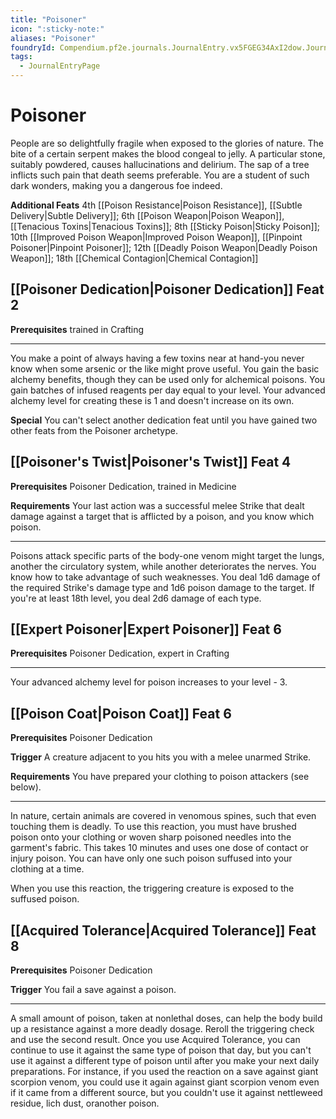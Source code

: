 ```yaml
---
title: "Poisoner"
icon: ":sticky-note:"
aliases: "Poisoner"
foundryId: Compendium.pf2e.journals.JournalEntry.vx5FGEG34AxI2dow.JournalEntryPage.HvbDEgCsLbzuMRiR
tags:
  - JournalEntryPage
---
```


# Poisoner
People are so delightfully fragile when exposed to the glories of nature. The bite of a certain serpent makes the blood congeal to jelly. A particular stone, suitably powdered, causes hallucinations and delirium. The sap of a tree inflicts such pain that death seems preferable. You are a student of such dark wonders, making you a dangerous foe indeed.

**Additional Feats** 4th [[Poison Resistance|Poison Resistance]], [[Subtle Delivery|Subtle Delivery]]; 6th [[Poison Weapon|Poison Weapon]], [[Tenacious Toxins|Tenacious Toxins]]; 8th [[Sticky Poison|Sticky Poison]]; 10th [[Improved Poison Weapon|Improved Poison Weapon]], [[Pinpoint Poisoner|Pinpoint Poisoner]]; 12th [[Deadly Poison Weapon|Deadly Poison Weapon]]; 18th [[Chemical Contagion|Chemical Contagion]]

## [[Poisoner Dedication|Poisoner Dedication]] Feat 2

**Prerequisites** trained in Crafting

* * *

You make a point of always having a few toxins near at hand-you never know when some arsenic or the like might prove useful. You gain the basic alchemy benefits, though they can be used only for alchemical poisons. You gain batches of infused reagents per day equal to your level. Your advanced alchemy level for creating these is 1 and doesn't increase on its own.

**Special** You can't select another dedication feat until you have gained two other feats from the Poisoner archetype.

## [[Poisoner's Twist|Poisoner's Twist]] Feat 4

**Prerequisites** Poisoner Dedication, trained in Medicine

**Requirements** Your last action was a successful melee Strike that dealt damage against a target that is afflicted by a poison, and you know which poison.

* * *

Poisons attack specific parts of the body-one venom might target the lungs, another the circulatory system, while another deteriorates the nerves. You know how to take advantage of such weaknesses. You deal 1d6 damage of the required Strike's damage type and 1d6 poison damage to the target. If you're at least 18th level, you deal 2d6 damage of each type.

## [[Expert Poisoner|Expert Poisoner]] Feat 6

**Prerequisites** Poisoner Dedication, expert in Crafting

* * *

Your advanced alchemy level for poison increases to your level - 3.

## [[Poison Coat|Poison Coat]] Feat 6

**Prerequisites** Poisoner Dedication

**Trigger** A creature adjacent to you hits you with a melee unarmed Strike.

**Requirements** You have prepared your clothing to poison attackers (see below).

* * *

In nature, certain animals are covered in venomous spines, such that even touching them is deadly. To use this reaction, you must have brushed poison onto your clothing or woven sharp poisoned needles into the garment's fabric. This takes 10 minutes and uses one dose of contact or injury poison. You can have only one such poison suffused into your clothing at a time.

When you use this reaction, the triggering creature is exposed to the suffused poison.

## [[Acquired Tolerance|Acquired Tolerance]] Feat 8

**Prerequisites** Poisoner Dedication

**Trigger** You fail a save against a poison.

* * *

A small amount of poison, taken at nonlethal doses, can help the body build up a resistance against a more deadly dosage. Reroll the triggering check and use the second result. Once you use Acquired Tolerance, you can continue to use it against the same type of poison that day, but you can't use it against a different type of poison until after you make your next daily preparations. For instance, if you used the reaction on a save against giant scorpion venom, you could use it again against giant scorpion venom even if it came from a different source, but you couldn't use it against nettleweed residue, lich dust, oranother poison.